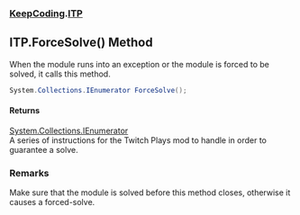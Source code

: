 ### [KeepCoding](KeepCoding.md 'KeepCoding').[ITP](KeepCoding_ITP.md 'KeepCoding.ITP')
## ITP.ForceSolve() Method
When the module runs into an exception or the module is forced to be solved, it calls this method.  
```csharp
System.Collections.IEnumerator ForceSolve();
```
#### Returns
[System.Collections.IEnumerator](https://docs.microsoft.com/en-us/dotnet/api/System.Collections.IEnumerator 'System.Collections.IEnumerator')  
A series of instructions for the Twitch Plays mod to handle in order to guarantee a solve.
### Remarks
Make sure that the module is solved before this method closes, otherwise it causes a forced-solve.  
